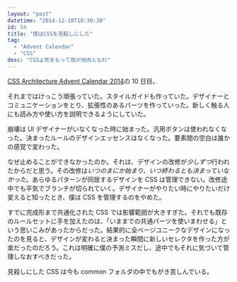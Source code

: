 ```yaml
---
layout: "post"
datetime: "2014-12-10T10:30:30"
id: 54
title: "僕はCSSを見殺しにした"
tag:
  - "Advent Calendar"
  - "CSS"
desc: "CSSよ死をもって我が地肉となれ"
---
```


[CSS Architecture Advent Calendar 2014](http://www.adventar.org/calendars/337)の 10 日目。

それまではけっこう頑張っていた。スタイルガイドも作っていた。デザイナーとコミュニケーションをとり、拡張性のあるパーツを作っていった。新しく触る人にも読み方や使い方を説明できるようにしていた。

崩壊は UI デザイナーがいなくなった時に始まった。汎用ボタンは使われなくなった。決まったルールのデザインエッセンスはなくなった。要素間の空白は誰かの感覚で変わった。

なぜ止めることができなかったのか。それは、デザインの改修が*少しずつ*行われたからだと思う。その改修は*いつのまにか始まり、いつ終わるとも決まっていなかった*。あらゆるパターンが同居するデザインを CSS は管理できない。改修途中でも平気でブランチが切られていく。デザイナーがやりたい時にやりたいだけ変えると知ったとき、僕は CSS を管理するのをやめた。

すでに完成形まで共通化された CSS では影響範囲が大きすぎた。それでも既存のルールセットに手を加えたのは、「いままでの共通パーツを使いまわせる」という思いこみがあったからだった。結果的に全ページユニークなデザインになったのを見ると、デザインが変わると決まった瞬間に新しいセレクタを作った方が楽だったのだろう。これは明確に僕の予測ミスだし、途中でもそれに気づいて管理しなおすべきだった。

見殺しにした CSS は今も common フォルダの中でもがき苦しんでいる。
